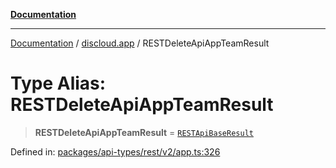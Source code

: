 [**Documentation**](../../README.md)

***

[Documentation](../../packages.md) / [discloud.app](../README.md) / RESTDeleteApiAppTeamResult

# Type Alias: RESTDeleteApiAppTeamResult

> **RESTDeleteApiAppTeamResult** = [`RESTApiBaseResult`](../interfaces/RESTApiBaseResult.md)

Defined in: [packages/api-types/rest/v2/app.ts:326](https://github.com/discloud/discloud.app/blob/1e4ce40911bd2c25d95ae21441839a6f9ec7c445/packages/api-types/rest/v2/app.ts#L326)
